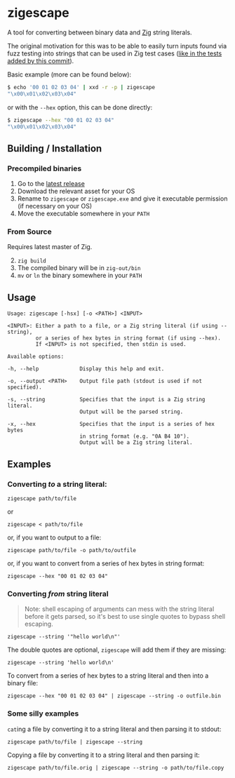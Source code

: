 zigescape
=========

A tool for converting between binary data and [Zig](https://ziglang.org/) string literals.

The original motivation for this was to be able to easily turn inputs found via fuzz testing into strings that can be used in Zig test cases ([like in the tests added by this commit](https://github.com/ziglang/zig/pull/9880/commits/36f1f4f9fe39492367445b60153d7217533fb379)).

Basic example (more can be found below):

```sh
$ echo '00 01 02 03 04' | xxd -r -p | zigescape
"\x00\x01\x02\x03\x04"
```

or with the `--hex` option, this can be done directly:

```sh
$ zigescape --hex "00 01 02 03 04"
"\x00\x01\x02\x03\x04"
```

## Building / Installation

### Precompiled binaries

1. Go to the [latest release](https://github.com/squeek502/zigescape/releases/latest)
2. Download the relevant asset for your OS
3. Rename to `zigescape` or `zigescape.exe` and give it executable permission (if necessary on your OS)
4. Move the executable somewhere in your `PATH`

### From Source

Requires latest master of Zig.

2. `zig build`
3. The compiled binary will be in `zig-out/bin`
4. `mv` or `ln` the binary somewhere in your `PATH`

## Usage

```
Usage: zigescape [-hsx] [-o <PATH>] <INPUT>

<INPUT>: Either a path to a file, or a Zig string literal (if using --string),
         or a series of hex bytes in string format (if using --hex).
         If <INPUT> is not specified, then stdin is used.

Available options:

-h, --help             Display this help and exit.

-o, --output <PATH>    Output file path (stdout is used if not specified).

-s, --string           Specifies that the input is a Zig string literal.
                       Output will be the parsed string.

-x, --hex              Specifies that the input is a series of hex bytes
                       in string format (e.g. "0A B4 10").
                       Output will be a Zig string literal.
```

## Examples

### Converting *to* a string literal:

```
zigescape path/to/file
```

or

```
zigescape < path/to/file
```

or, if you want to output to a file:

```
zigescape path/to/file -o path/to/outfile
```

or, if you want to convert from a series of hex bytes in string format:

```
zigescape --hex "00 01 02 03 04"
```

### Converting *from* string literal

> Note: shell escaping of arguments can mess with the string literal before it gets parsed, so it's best to use single quotes to bypass shell escaping. 

```
zigescape --string '"hello world\n"'
```

The double quotes are optional, `zigescape` will add them if they are missing:

```
zigescape --string 'hello world\n'
```

To convert from a series of hex bytes to a string literal and then into a binary file:

```
zigescape --hex "00 01 02 03 04" | zigescape --string -o outfile.bin
```

### Some silly examples

`cat`ing a file by converting it to a string literal and then parsing it to stdout:

```
zigescape path/to/file | zigescape --string
```

Copying a file by converting it to a string literal and then parsing it:

```
zigescape path/to/file.orig | zigescape --string -o path/to/file.copy
```
